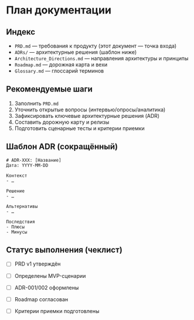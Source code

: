 # План документации

## Индекс
- `PRD.md` — требования к продукту (этот документ — точка входа)
- `ADRs/` — архитектурные решения (шаблон ниже)
- `Architecture_Directions.md` — направления архитектуры и принципы
- `Roadmap.md` — дорожная карта и вехи
- `Glossary.md` — глоссарий терминов

## Рекомендуемые шаги
1. Заполнить `PRD.md`
2. Уточнить открытые вопросы (интервью/опросы/аналитика)
3. Зафиксировать ключевые архитектурные решения (ADR)
4. Составить дорожную карту и релизы
5. Подготовить сценарные тесты и критерии приемки

## Шаблон ADR (сокращённый)
```
# ADR-XXX: [Название]
Дата: YYYY-MM-DD

Контекст
- …

Решение
- …

Альтернативы
- …

Последствия
- Плюсы
- Минусы
```

## Статус выполнения (чеклист)
- [ ] PRD v1 утверждён
- [ ] Определены MVP-сценарии
- [ ] ADR-001/002 оформлены
- [ ] Roadmap согласован
- [ ] Критерии приемки подготовлены

